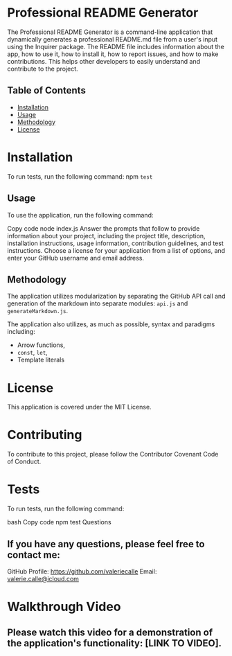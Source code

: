 
# Professional README Generator

The Professional README Generator is a command-line application that dynamically generates a professional README.md file from a user's input using the Inquirer package. The README file includes information about the app, how to use it, how to install it, how to report issues, and how to make contributions. This helps other developers to easily understand and contribute to the project.

## Table of Contents
* [Installation](#installation)
* [Usage](#usage)
* [Methodology](#methodology)
* [License](#license)

# Installation
To run tests, run the following command:
npm `test`

## Usage
To use the application, run the following command:

Copy code
node index.js
Answer the prompts that follow to provide information about your project, including the project title, description, installation instructions, usage information, contribution guidelines, and test instructions. Choose a license for your application from a list of options, and enter your GitHub username and email address.

## Methodology

The application utilizes modularization by separating the GitHub API call and generation of the markdown into separate modules: `api.js` and `generateMarkdown.js`.

The application also utilizes, as much as possible, syntax and paradigms including:

- Arrow functions, 
- `const`, `let`, 
- Template literals

# License
This application is covered under the MIT License.

# Contributing

To contribute to this project, please follow the Contributor Covenant Code of Conduct.

# Tests
To run tests, run the following command:

bash
Copy code
npm test
Questions

## If you have any questions, please feel free to contact me:
GitHub Profile: https://github.com/valeriecalle
Email: valerie.calle@icloud.com

# Walkthrough Video

## Please watch this video for a demonstration of the application's functionality: [LINK TO VIDEO].
